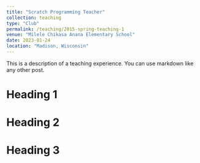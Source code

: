 ```yaml
---
title: "Scratch Programming Teacher"
collection: teaching
type: "Club"
permalink: /teaching/2015-spring-teaching-1
venue: "Milele Chikasa Anana Elementary School"
date: 2023-01-24
location: "Madison, Wisconsin"
---
```


This is a description of a teaching experience. You can use markdown like any other post.

Heading 1
======

Heading 2
======

Heading 3
======
